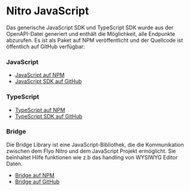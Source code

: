 # Nitro JavaScript

Das generische JavaScript SDK und TypeScript SDK wurde aus der OpenAPI-Datei generiert und enthält die Möglichkeit, alle Endpunkte abzurufen. Es ist als Paket auf NPM veröffentlicht und der Quellcode ist öffentlich auf GitHub verfügbar:

### JavaScript

+ [JavaScript auf NPM](https://www.npmjs.com/package/@flyo/nitro-js)
+ [JavaScript SDK auf GitHub](https://github.com/flyocloud/nitro-js-sdk)

### TypeScript

+ [TypeScript auf NPM](https://www.npmjs.com/package/@flyo/nitro-typescript)
+ [TypeScript SDK auf GitHub](https://github.com/flyocloud/nitro-typescript-sdk)

### Bridge

Die Bridge Library ist eine JavaScript-Bibliothek, die die Kommunikation zwischen dem Flyo Nitro und dem JavaScript Projekt ermöglicht. Sie beinhaltet Hilfe funktionen wie z.b das handling von WYSIWYG Editor Daten.

+ [Bridge auf NPM](https://www.npmjs.com/package/@flyo/nitro-js-bridge)
+ [Bridge auf GitHub](https://github.com/flyocloud/nitro-js-bridge)
